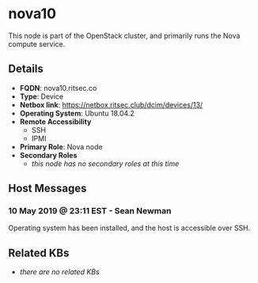 # nova10

This node is part of the OpenStack cluster, and primarily runs the Nova compute
service.

## Details

- **FQDN**: nova10.ritsec.co
- **Type**: Device
- **Netbox link**: https://netbox.ritsec.club/dcim/devices/13/
- **Operating System**: Ubuntu 18.04.2
- **Remote Accessibility**
  - SSH
  - IPMI
- **Primary Role**: Nova node
- **Secondary Roles**
    - _this node has no secondary roles at this time_

## Host Messages

### 10 May 2019 @ 23:11 EST - Sean Newman

Operating system has been installed, and the host is accessible over SSH.

## Related KBs

- _there are no related KBs_